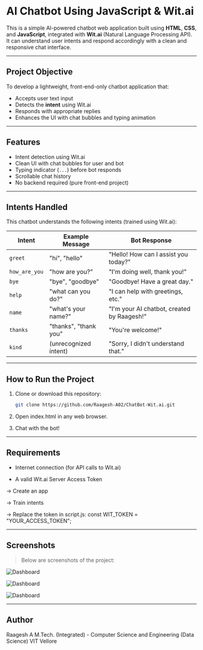 #  AI Chatbot Using JavaScript & Wit.ai

This is a simple AI-powered chatbot web application built using **HTML**, **CSS**, and **JavaScript**, integrated with **Wit.ai** (Natural Language Processing API). It can understand user intents and respond accordingly with a clean and responsive chat interface.

---

##  Project Objective

To develop a lightweight, front-end-only chatbot application that:
- Accepts user text input
- Detects the **intent** using Wit.ai
- Responds with appropriate replies
- Enhances the UI with chat bubbles and typing animation

---

##  Features

- Intent detection using Wit.ai  
- Clean UI with chat bubbles for user and bot  
- Typing indicator (`...`) before bot responds  
- Scrollable chat history 
- No backend required (pure front-end project)

---

##  Intents Handled

This chatbot understands the following intents (trained using Wit.ai):

| Intent        | Example Message           | Bot Response                        |
|---------------|---------------------------|--------------------------------------|
| `greet`       | "hi", "hello"             | "Hello! How can I assist you today?" |
| `how_are_you` | "how are you?"            | "I'm doing well, thank you!"         |
| `bye`         | "bye", "goodbye"          | "Goodbye! Have a great day."         |
| `help`        | "what can you do?"        | "I can help with greetings, etc."    |
| `name`        | "what's your name?"       | "I'm your AI chatbot, created by Raagesh!" |
| `thanks`      | "thanks", "thank you"     | "You're welcome!"                    |
| `kind`    | (unrecognized intent)     | "Sorry, I didn't understand that."   |


---

##  How to Run the Project

1. Clone or download this repository:
   ```bash
   git clone https://github.com/Raagesh-A02/ChatBot-Wit.ai.git
2. Open index.html in any web browser.

3. Chat with the bot!


---


## Requirements

- Internet connection (for API calls to Wit.ai)

- A valid Wit.ai Server Access Token

-> Create an app

-> Train intents

-> Replace the token in script.js:  const WIT_TOKEN = "YOUR_ACCESS_TOKEN";

---

## **Screenshots**

> Below are screenshots of the project:

![Dashboard](screenshots/1.png)

![Dashboard](screenshots/2.png)

![Dashboard](screenshots/3.png)


---


## Author

Raagesh A 
M.Tech. (Integrated) - Computer Science and Engineering (Data Science) 
VIT Vellore